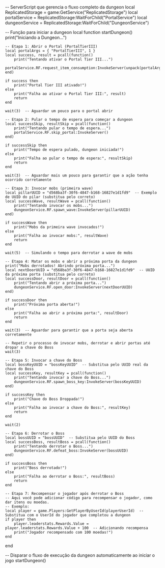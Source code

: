 -- ServerScript que gerencia o fluxo completo da dungeon
local ReplicatedStorage = game:GetService("ReplicatedStorage")
local portalService = ReplicatedStorage:WaitForChild("PortalService")
local dungeonService = ReplicatedStorage:WaitForChild("DungeonService")

-- Função para iniciar a dungeon
local function startDungeon()
    print("Iniciando a Dungeon...")

    -- Etapa 1: Abrir o Portal (PortalTierIII)
    local portalArgs = { "PortalTierIII", 1 }
    local success, result = pcall(function()
        print("Tentando ativar o Portal Tier III...")
        portalService.RF.request_item_consumption:InvokeServer(unpack(portalArgs))
    end)

    if success then
        print("Portal Tier III ativado!")
    else
        print("Falha ao ativar o Portal Tier III:", result)
        return
    end

    wait(3)  -- Aguardar um pouco para o portal abrir

    -- Etapa 2: Pular o tempo de espera para começar a dungeon
    local successSkip, resultSkip = pcall(function()
        print("Tentando pular o tempo de espera...")
        portalService.RF.skip_portal:InvokeServer()
    end)

    if successSkip then
        print("Tempo de espera pulado, dungeon iniciada!")
    else
        print("Falha ao pular o tempo de espera:", resultSkip)
        return
    end

    wait(3)  -- Aguardar mais um pouco para garantir que a ação tenha ocorrido corretamente

    -- Etapa 3: Invocar mobs (primeira wave)
    local pillarUUID = "d568ba3f-30f6-4847-b168-16827e1d1fd9"  -- Exemplo de UUID do pilar (substitua pelo correto)
    local successWave, resultWave = pcall(function()
        print("Tentando invocar os mobs...")
        dungeonService.RF.spawn_wave:InvokeServer(pillarUUID)
    end)

    if successWave then
        print("Mobs da primeira wave invocados!")
    else
        print("Falha ao invocar mobs:", resultWave)
        return
    end

    wait(5)  -- Simulando o tempo para derrotar a wave de mobs

    -- Etapa 4: Matar os mobs e abrir a próxima porta da dungeon
    print("Mobs derrotados! Abrindo próxima porta...")
    local nextDoorUUID = "d568ba3f-30f6-4847-b168-16827e1d1fd9"  -- UUID da próxima porta (substitua pelo correto)
    local successDoor, resultDoor = pcall(function()
        print("Tentando abrir a próxima porta...")
        dungeonService.RF.open_door:InvokeServer(nextDoorUUID)
    end)

    if successDoor then
        print("Próxima porta aberta!")
    else
        print("Falha ao abrir a próxima porta:", resultDoor)
        return
    end

    wait(3)  -- Aguardar para garantir que a porta seja aberta corretamente

    -- Repetir o processo de invocar mobs, derrotar e abrir portas até dropar a chave do Boss
    wait(3)

    -- Etapa 5: Invocar a chave do Boss
    local bossKeyUUID = "bossKeyUUID"  -- Substitua pelo UUID real da chave do Boss
    local successKey, resultKey = pcall(function()
        print("Tentando invocar a chave do Boss...")
        dungeonService.RF.spawn_boss_key:InvokeServer(bossKeyUUID)
    end)

    if successKey then
        print("Chave do Boss Droppada!")
    else
        print("Falha ao invocar a chave do Boss:", resultKey)
        return
    end

    wait(2)

    -- Etapa 6: Derrotar o Boss
    local bossUUID = "bossUUID"  -- Substitua pelo UUID do Boss
    local successBoss, resultBoss = pcall(function()
        print("Tentando derrotar o Boss...")
        dungeonService.RF.defeat_boss:InvokeServer(bossUUID)
    end)

    if successBoss then
        print("Boss derrotado!")
    else
        print("Falha ao derrotar o Boss:", resultBoss)
        return
    end

    -- Etapa 7: Recompensar o jogador após derrotar o Boss
    -- Aqui você pode adicionar código para recompensar o jogador, como dar itens ou moedas.
    -- Exemplo:
    local player = game.Players:GetPlayerByUserId(playerUserId)  -- Substitua com o UserId do jogador que completou a dungeon
    if player then
        player.leaderstats.Rewards.Value = player.leaderstats.Rewards.Value + 100  -- Adicionando recompensa
        print("Jogador recompensado com 100 moedas!")
    end
end

-- Disparar o fluxo de execução da dungeon automaticamente ao iniciar o jogo
startDungeon()
